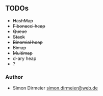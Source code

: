 ## TODOs

* <strike>HashMap</strike>
* <strike>Fibonacci heap</strike>
* <strike>Queue</strike>
* <strike>Stack</strike>
* <strike>Binomial heap</strike>
* <strike>Bimap</strike>
* <strike>Multimap</strike>
* d-ary heap
* ?

### Author

* Simon Dirmeier <a href="mailto:simon.dirmeier@web.de">simon.dirmeier@web.de</a>

